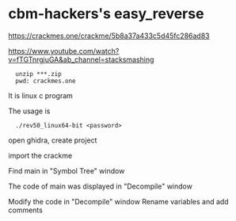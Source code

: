

# cbm-hackers's easy_reverse
https://crackmes.one/crackme/5b8a37a433c5d45fc286ad83

https://www.youtube.com/watch?v=fTGTnrgjuGA&ab_channel=stacksmashing


```
  unzip ***.zip
  pwd: crackmes.one
```

It is linux c program

The usage is
```
  ./rev50_linux64-bit <password>
```

open ghidra, create project


import the crackme


Find main in "Symbol Tree" window

The code of main was displayed in "Decompile" window

Modify the code in "Decompile" window
Rename variables and add comments


